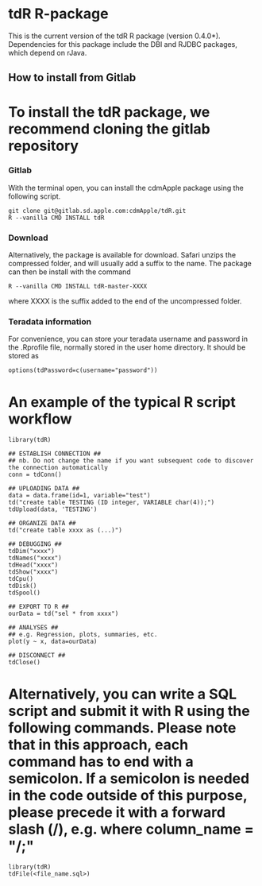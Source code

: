 # tdR R-package

This is the current version of the tdR R package (version 0.4.0\*). Dependencies for this package include the DBI and RJDBC packages, which depend on rJava.

## How to install from Gitlab ##

To install the tdR package, we recommend cloning the gitlab repository
=======

### Gitlab
With the terminal open, you can install the cdmApple package using the following script.

```shell
git clone git@gitlab.sd.apple.com:cdmApple/tdR.git
R --vanilla CMD INSTALL tdR
```

### Download
Alternatively, the package is available for download. Safari unzips the compressed folder, and will usually add a suffix to the name. The package can then be install with the command

```shell
R --vanilla CMD INSTALL tdR-master-XXXX
```

where XXXX is the suffix added to the end of the uncompressed folder.

### Teradata information
For convenience, you can store your teradata username and password in the .Rprofile file, normally stored in the user home directory. It should be stored as

```shell
options(tdPassword=c(username="password"))
```

An example of the typical R script workflow
=======
```
library(tdR)

## ESTABLISH CONNECTION ##
## nb. Do not change the name if you want subsequent code to discover the connection automatically
conn = tdConn()

## UPLOADING DATA ##
data = data.frame(id=1, variable="test")
td("create table TESTING (ID integer, VARIABLE char(4));")
tdUpload(data, 'TESTING')

## ORGANIZE DATA ##
td("create table xxxx as (...)")

## DEBUGGING ##
tdDim("xxxx")
tdNames("xxxx")
tdHead("xxxx")
tdShow("xxxx")
tdCpu()
tdDisk()
tdSpool()

## EXPORT TO R ##
ourData = td("sel * from xxxx")

## ANALYSES ##
## e.g. Regression, plots, summaries, etc.
plot(y ~ x, data=ourData)

## DISCONNECT ##
tdClose()
```

Alternatively, you can write a SQL script and submit it with R using the following commands. Please note that in this approach, each command has to end with a semicolon. If a semicolon is needed in the code outside of this purpose, please precede it with a forward slash (/), e.g. where column_name = "/;"
=======

```
library(tdR)
tdFile(<file_name.sql>)
```


